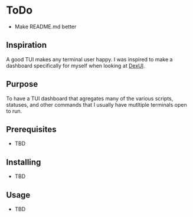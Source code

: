 # ToDo 
- Make README.md better

## Inspiration

A good TUI makes any terminal user happy. I was inspired to make a dashboard specifically for myself when looking at [DexUI](https://github.com/seenaburns/dex-ui).

## Purpose

To have a TUI dashboard that agregates many of the various scripts, statuses, and other commands that I usually have mutltiple terminals open to run.

## Prerequisites
- TBD

## Installing
- TBD

## Usage
- TBD
